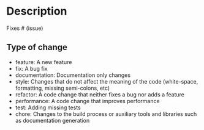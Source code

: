 # Description

<!-- Please include a summary of the change and which issue is fixed. Please also include relevant motivation and context. List any dependencies that are required for this change. -->

Fixes # (issue)

## Type of change

<!-- Please delete options that are not relevant. -->

- feature: A new feature
- fix: A bug fix
- documentation: Documentation only changes
- style: Changes that do not affect the meaning of the code (white-space, formatting, missing semi-colons, etc)
- refactor: A code change that neither fixes a bug nor adds a feature
- performance: A code change that improves performance
- test: Adding missing tests
- chore: Changes to the build process or auxiliary tools and libraries such as documentation generation
